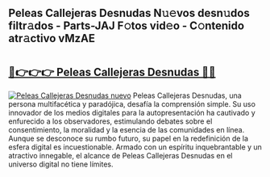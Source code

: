 ## Peleas Callejeras Desnudas N𝚞𝚎vos desn𝚞dos filtr𝚊dos - Parts-JAJ F𝚘tos vid𝚎o - C𝚘ntenido atr𝚊ctivo vMzAE

# <h2><a href="http://mb8e6d.tromn.icu/?c=Peleas+Callejeras+Desnudas">🔗👉👉👉 Peleas Callejeras Desnudas 🔗🔗</a></h2>

[![Peleas Callejeras Desnudas nuevo](https://i.imgur.com/pEAQMta.gif)](http://mb8e6d.tromn.icu/?c=Peleas+Callejeras+Desnudas)
Peleas Callejeras Desnudas, una persona multifacética y paradójica, desafía la comprensión simple. Su uso innovador de los medios digitales para la autopresentación ha cautivado y enfurecido a los observadores, estimulando debates sobre el consentimiento, la moralidad y la esencia de las comunidades en línea. Aunque se desconoce su rumbo futuro, su papel en la redefinición de la esfera digital es incuestionable. Armado con un espíritu inquebrantable y un atractivo innegable, el alcance de Peleas Callejeras Desnudas en el universo digital no tiene límites.
